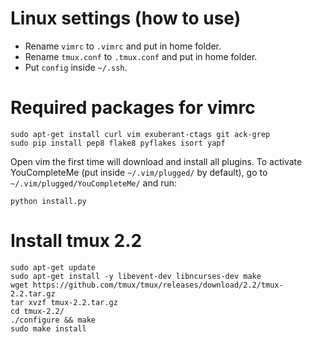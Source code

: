 # Linux settings (how to use)

* Rename ``` vimrc ``` to ``` .vimrc ``` and put in home folder.
* Rename ``` tmux.conf ``` to ``` .tmux.conf ``` and put in home folder.
* Put ``` config ``` inside ``` ~/.ssh ```.


# Required packages for vimrc
```
sudo apt-get install curl vim exuberant-ctags git ack-grep
sudo pip install pep8 flake8 pyflakes isort yapf
```

Open vim the first time will download and install all plugins. To activate YouCompleteMe (put inside ``` ~/.vim/plugged/ ``` by default), go to ``` ~/.vim/plugged/YouCompleteMe/ ``` and run:

```
python install.py
```


# Install tmux 2.2
```
sudo apt-get update
sudo apt-get install -y libevent-dev libncurses-dev make
wget https://github.com/tmux/tmux/releases/download/2.2/tmux-2.2.tar.gz
tar xvzf tmux-2.2.tar.gz
cd tmux-2.2/
./configure && make
sudo make install
```

